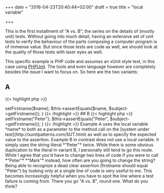 +++
date = "2016-04-23T20:40:44+02:00"
draft = true
title = "local variable"

+++

This is the first installment of "A vs. B", the series on the details of (mostly unit) tests. Without going into much detail, having an extensive set of unit tests to verify the behaviour of the parts composing a computer program is of immense value. But since those tests are code as well, we should look at the quality of those tests with laser eyes as well.

This specific example is PHP code and assumes an xUnit style test, in this case using [PHPUnit](http://phpunit.de). The tools and even language however are completely besides the issue I want to focus on. So here are the two variants:

## A
{{< highlight php >}}
<?php

public function test_it_sets_the_full_name() {
    $subject = new User();
    $name = "Peter";

    $subject->setFirstname($name);

    $this->assertEquals($name, $subject->getFirstname());
}

{{< /highlight >}}

## B
{{< highlight php >}}
<?php

public function test_it_sets_the_full_name() {
    $subject = new User();

    $subject->setFirstname("Peter");

    $this->assertEquals("Peter", $subject->getFirstname());
}

{{< /highlight >}}

Example A uses the local variable *name* to both as a parameter to the method call on the [system under test](http://xunitpatterns.com/SUT.html) as well as to specify the expected value to the assertion. Example B in contrast does not use a local variable. It simply uses the string literal *"Peter"* twice. While there is some obvious duplication to the literal in variant B, I personally still tend to go this route. While I agree that you'd have to change two lines of code if you were to call *"Peter"* *"Mark"* instead, how often are you going to change the string?

Being able to recognize a dead clear assertion (firstname should equal "Peter") by looking only at a single line of code is very useful to me. This becomes increasingly helpful when you have to spot the line where a test failure is coming from.

There you go "A vs. B", round one. What do you think?
